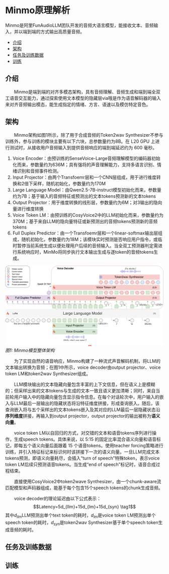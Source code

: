 # Minmo原理解析
Minmo是阿里FunAudioLLM团队开发的音频大语言模型，能接收文本、音频输入，并以端到端的方式输出高质量音频。  

 - [介绍](#介绍)
 - [架构](#架构)
 - [任务及训练数据](#任务及训练数据)
 - [训练](#训练)

## 介绍
&emsp;&emsp;Minmo是端到端的对齐多模态架构，具有音频理解、音频生成和端到端全双工语音交互能力，通过探索使用文本模型的隐藏层via哦是作为语音解码器的输入来对齐音频输出模态，能生成指定的情绪、方言、语速以及模仿特定音色。

## 架构
&emsp;&emsp;Minmo架构如图1所示，除了用于合成音频的Token2wav Synthesizer不参与训练外，参与训练的模块主要有以下六块，总参数量约为8B。在 L20 GPU 上进行测试时，从接收用户音频输入到提供音频响应的端到端延迟约为 600 毫秒。

 1. Voice Encoder：由预训练的SenseVoice-Large音频理解模型的编码器初始化而来，参数量约为636M；具有强将的声音理解能力，支持多语言识别、情绪识别和音频事件检测。
 2. Input Projector：由两个Transfoemr层和一个CNN层组成，用于进行维度转换和2倍下采样，随机初始化，参数量约为170M
 3. Large Language Model：由Qwen2.5-7B-instruct模型初始化而来，参数量约为7B；基于输入的音频特征或预测出的文本tokens预测新的文本tokens
 4. Output Projector：用于维度转换的线形层，参数量约为6M；对3输出的隐向量进行维度转换
 5. Voice Token LM：由预训练的CosyVoice2中的LLM初始化而来，参数量约为370M；基于来自LLM的隐向量特征或新预测出的音频tokens预测新的音频tokens
 6. Full Duplex Predictor：由一个Transfoemr层和一个linear-softmax输出层组成，随机初始化，参数量约为18M；该模块实时预测是否响应用户指令，或临时暂停当前系统生成以便处理用户后续的音频输入。当全双工预测器判定需进行系统响应时，MinMo将同步执行文本输出生成与逐token的音频tokens生成。

![enter image description here](images/Minmo.png?raw=true)
*图1: Minmo模型整体架构*

&emsp;&emsp;为了实现自然的语音响应，Minmo构建了一种流式声音解码机制，将LLM的文本输出转换为音频；在图1中所示，voice decoder由output projector、voice token LM和token2wav Synthesizer组成。

&emsp;&emsp;LLM模块输出的文本隐藏向量包含丰富的上下文信息，但在语义上是模糊的；但采样出来的文本tokens与生成的文本一致且语义更加清晰；同时，来自当前轮用户输入中的隐藏向量包含显示指令信息。在每个对话轮次中，用户输入的嵌入与LLM最后一层输出的隐藏状态将沿特征维度拼接，形成查询嵌入。随后，该查询嵌入将与五个采样出的文本tokens嵌入及其对应的LLM最后一层隐藏状态沿**序列维度**拼接，再输入到output projector，output projector的输出被称为**语义向量**。

&emsp;&emsp;voice token LM以自回归的方式，对交错的文本和语音tokens序列进行操作，生成speech tokens。具体来说，以 5:15 的固定比率混合语义向量和语音标记，即每五个语义向量后面跟着 15 个语音tokens。使用teacher forcing策略进行训练，并引入特征标记来标识何时该拼接下一次的语义向量。一旦LLM完成文本tokens预测，即语义向量耗尽，会插入“turn of speech”特殊token，表示voice token LM后续只预测语音tokens。当生成“end of speech”标记时，语音合成过程结束。

&emsp;&emsp;直接使用CosyVoice2中token2wave Synthesizer，由一个chunk-aware流匹配模型和声码器组成，能基于每个包含15个speech tokens的chunk生成音频。

&emsp;&emsp;voice decoder的理论延迟由以下公式表示：
$$Latency=5d_{llm}+15d_{lm}+15d_{syn} \tag1$$
其中$d_{llm}$LLM预测出单个text token的耗时，$d_{lm}$是voice token LM预测出单个speech token的耗时，$d_{syn}$是token2wav Synthesizer基于单个speech token生成音频的耗时。

## 任务及训练数据


## 训练